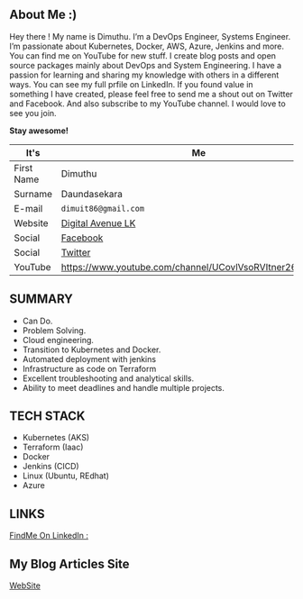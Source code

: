 ## About Me :) 
Hey there ! My name is Dimuthu. I’m a DevOps Engineer, Systems Engineer. I’m passionate about Kubernetes, Docker, AWS, Azure, Jenkins and more. You can find me on YouTube for new stuff. I create blog posts and open source packages mainly about DevOps and System Engineering. I have a passion for learning and sharing my knowledge with others in a different ways. You can see my full prfile on LinkedIn. If you found value in something I have created, please feel free to send me a shout out on Twitter and Facebook. And also subscribe to my YouTube channel. I would love to see you join.

**Stay awesome!**

It's        | Me
-----------|------
First Name | Dimuthu
Surname    | Daundasekara
E-mail     | `dimuit86@gmail.com`
Website    | <a href="https://digitalavenue.dev/" target="_blank">Digital Avenue LK</a>
Social     | <a href="https://www.facebook.com/dimuit86/" target="_blank">Facebook</a>
Social     | <a href="https://www.facebook.com/dimuit86/" target="_blank">Twitter</a> 
YouTube    | https://www.youtube.com/channel/UCovlVsoRVItner26ZJPBjmQ

## SUMMARY
* Can Do.  
* Problem Solving.  
* Cloud engineering.  
* Transition to Kubernetes and Docker.  
* Automated deployment with jenkins
* Infrastructure as code on Terraform
* Excellent troubleshooting and analytical skills.  
* Ability to meet deadlines and handle multiple projects.

## TECH STACK

* Kubernetes (AKS)
* Terraform (Iaac)
* Docker
* Jenkins (CICD)
* Linux (Ubuntu, REdhat)
* Azure

## LINKS

<a href="https://www.linkedin.com/in/dimuthu-daundasekara-2b002271/" target="_blank">FindMe On LinkedIn : </a>

## My Blog Articles Site

<a href="https://digitalavenue.dev/" target="_blank">WebSite </a>
